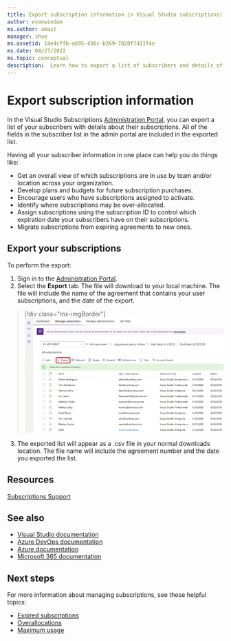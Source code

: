 ```yaml
---
title: Export subscription information in Visual Studio subscriptions| Microsoft Docs
author: evanwindom
ms.author: amast
manager: shve
ms.assetid: 14e4cffb-a695-436c-b269-7820f7411f4e
ms.date: 04/27/2022
ms.topic: conceptual
description:  Learn how to export a list of subscribers and details of their subscription assignments.
---
```


# Export subscription information
In the Visual Studio Subscriptions [Administration Portal](https://manage.visualstudio.com), you can export a list of your subscribers with details about their subscriptions.  All of the fields in the subscriber list in the admin portal are included in the exported list. 

Having all your subscriber information in one place can help you do things like:
+ Get an overall view of which subscriptions are in use by team and/or location across your organization.
+ Develop plans and budgets for future subscription purchases. 
+ Encourage users who have subscriptions assigned to activate.
+ Identify where subscriptions may be over-allocated. 
+ Assign subscriptions using the subscription ID to control which expiration date your subscribers have on their subscriptions.
+ Migrate subscriptions from expiring agreements to new ones.  

## Export your subscriptions
To perform the export:
1. Sign in to the [Administration Portal](https://manage.visualstudio.com).
2. Select the **Export** tab. The file will download to your local machine. The file will include the name of the agreement that contains your user subscriptions, and the date of the export.
> [!div class="mx-imgBorder"]
> ![Export subscribers](_img/exporting-subscriptions/exporting-subscriptions.png "Click Export to download a complete list of your assigned subscriptions.")
3. The exported list will appear as a .csv file in your normal downloads location. The file name will include the agreement number and the date you exported the list.  

## Resources
[Subscriptions Support](https://aka.ms/vsadminhelp)

## See also
+ [Visual Studio documentation](/visualstudio/)
+ [Azure DevOps documentation](/azure/devops/)
+ [Azure documentation](/azure/)
+ [Microsoft 365 documentation](/microsoft-365/)

## Next steps
For more information about managing subscriptions, see these helpful topics:
+ [Expired subscriptions](handle-expired-license.md)
+ [Overallocations](handle-overclaimed-license.md)
+ [Maximum usage](maximum-usage.md)
